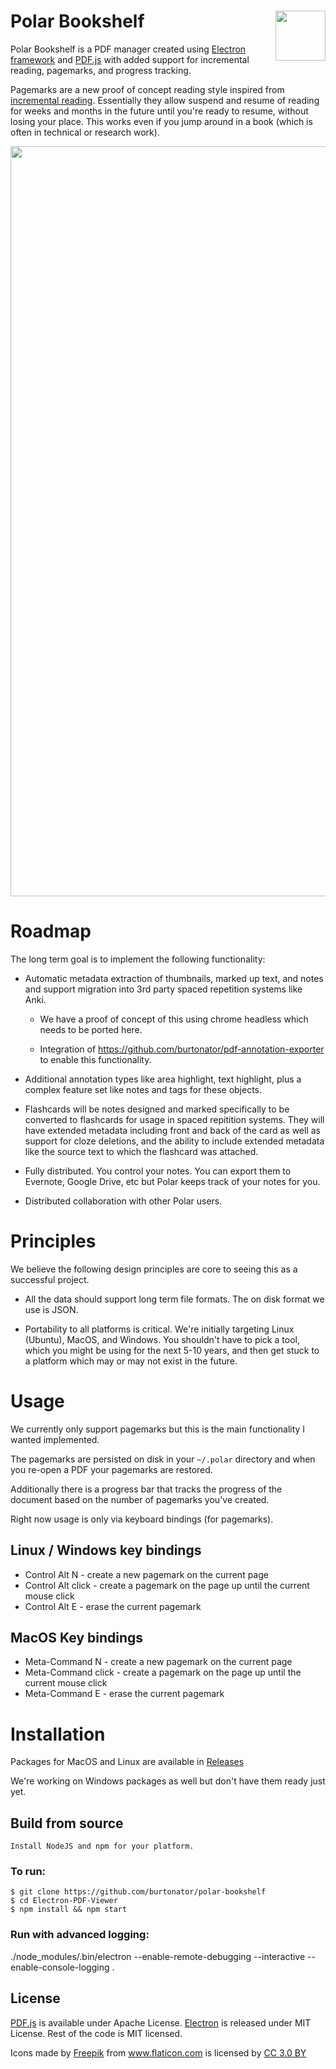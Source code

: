 <img src="https://github.com/burtonator/polar-bookshelf/blob/master/icon.ico" width="80" align="right">Polar Bookshelf
==========

Polar Bookshelf is a PDF manager created using [Electron
framework](https://electron.atom.io) and
[PDF.js](https://mozilla.github.io/pdf.js) with added support for incremental
reading, pagemarks, and progress tracking.

Pagemarks are a new proof of concept reading style inspired from [incremental
reading](https://en.wikipedia.org/wiki/Incremental_reading).  Essentially they
allow suspend and resume of reading for weeks and months in the future until
you're ready to resume, without losing your place.  This works even if you
jump around in a book (which is often in technical or research work).

<img src="https://raw.githubusercontent.com/burtonator/polar-bookshelf/master/screenshot.png" width="1200">

# Roadmap

The long term goal is to implement the following functionality:

 - Automatic metadata extraction of thumbnails, marked up text, and notes and
   support migration into 3rd party spaced repetition systems like Anki.

    - We have a proof of concept of this using chrome headless which needs to be
      ported here.

    - Integration of https://github.com/burtonator/pdf-annotation-exporter to
      enable this functionality.

 - Additional annotation types like area highlight, text highlight, plus a
   complex feature set like notes and tags for these objects.

 - Flashcards will be notes designed and marked specifically to be converted
   to flashcards for usage in spaced repitition systems.  They will have extended
   metadata including front and back of the card as well as support for cloze
   deletions, and the ability to include extended metadata like the source text
   to which the flashcard was attached.

 - Fully distributed. You control your notes. You can export them to Evernote,
   Google Drive, etc but Polar keeps track of your notes for you.

 - Distributed collaboration with other Polar users.

# Principles

We believe the following design principles are core to seeing this as a
successful project.

- All the data should support long term file formats.  The on disk format we
  use is JSON.

- Portability to all platforms is critical. We're initially targeting Linux (Ubuntu),
  MacOS, and Windows.  You shouldn't have to pick a tool, which you might be
  using for the next 5-10 years, and then get stuck to a platform which may
  or may not exist in the future.

# Usage

We currently only support pagemarks but this is the main functionality I wanted
implemented.

The pagemarks are persisted on disk in your ```~/.polar``` directory and when
you re-open a PDF your pagemarks are restored.

Additionally there is a progress bar that tracks the progress of the document
based on the number of pagemarks you've created.

Right now usage is only via keyboard bindings (for pagemarks).

## Linux / Windows key bindings

 - Control Alt N - create a new pagemark on the current page
 - Control Alt click - create a pagemark on the page up until the current mouse click
 - Control Alt E - erase the current pagemark

## MacOS Key bindings

 - Meta-Command N - create a new pagemark on the current page
 - Meta-Command click - create a pagemark on the page up until the current mouse click
 - Meta-Command E - erase the current pagemark

# Installation

Packages for MacOS and Linux are available in [Releases](https://github.com/burtonator/polar-bookshelf/releases)

We're working on Windows packages as well but don't have them ready just yet.

## Build from source

```
Install NodeJS and npm for your platform.
```

### To run:

```
$ git clone https://github.com/burtonator/polar-bookshelf
$ cd Electron-PDF-Viewer
$ npm install && npm start
```

### Run with advanced logging:

./node_modules/.bin/electron --enable-remote-debugging --interactive --enable-console-logging .

License
----------------
[PDF.js](https://github.com/mozilla/pdf.js) is available under  Apache License.
[Electron](https://github.com/electron/electron) is released under MIT License.
Rest of the code is MIT licensed.

<div>Icons made by <a href="http://www.freepik.com" title="Freepik">Freepik</a> from <a href="https://www.flaticon.com/" title="Flaticon">www.flaticon.com</a> is licensed by <a href="http://creativecommons.org/licenses/by/3.0/" title="Creative Commons BY 3.0" target="_blank">CC 3.0 BY</a></div>
